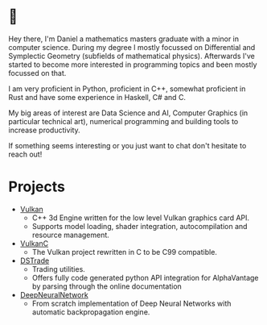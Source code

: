 # 👋
Hey there, I'm Daniel a mathematics masters graduate with a minor in computer science. During my degree I mostly focussed on Differential and Symplectic Geometry (subfields of mathematical physics). Afterwards I've started to become more interested in programming topics and been mostly focussed on that.

I am very proficient in Python, proficient in C++, somewhat proficient in Rust and have some experience in Haskell, C# and C.

My big areas of interest are Data Science and AI, Computer Graphics (in particular technical art), numerical programming and building tools to increase productivity.

If something seems interesting or you just want to chat don't hesitate to reach out!

# Projects
* [Vulkan](https://github.com/Daniel-Sinkin/Vulkan)
  * C++ 3d Engine written for the low level Vulkan graphics card API.
  * Supports model loading, shader integration, autocompilation and resource management.
* [VulkanC](https://github.com/Daniel-Sinkin/VulkanC)
  * The Vulkan project rewritten in C to be C99 compatible.
* [DSTrade](https://github.com/Daniel-Sinkin/DSTrade)
  * Trading utilities.
  * Offers fully code generated python API integration for AlphaVantage by parsing through the online documentation
* [DeepNeuralNetwork](https://github.com/Daniel-Sinkin/DeepNeuralNetwork/)
  * From scratch implementation of Deep Neural Networks with automatic backpropagation engine.
